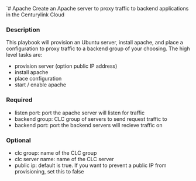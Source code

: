 `# Apache
Create an Apache server to proxy traffic to backend applications in the Centurylink Cloud

### Description
This playbook will provision an Ubuntu server, install apache, and place a configuration to proxy traffic to a backend group of your choosing. The high level tasks are:
* provision server (option public IP address)
* install apache
* place configuration
* start / enable apache

### Required
* listen port: port the apache server will listen for traffic
* backend group: CLC group of servers to send request traffic to
* backend port: port the backend servers will recieve traffic on

### Optional
* clc group: name of the CLC group
* clc server name: name of the CLC server
* public ip: default is true. If you want to prevent a public IP from provisioning, set this to false

